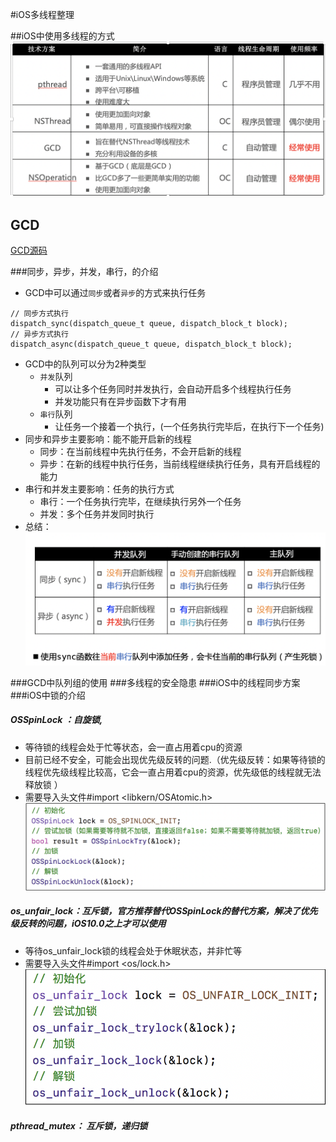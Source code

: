 #iOS多线程整理

##iOS中使用多线程的方式
![](iOS常见的多线程方案.png)

## GCD
[GCD源码](https://github.com/apple/swift-corelibs-libdispatch)

###同步，异步，并发，串行，的介绍
* GCD中可以通过`同步`或者`异步`的方式来执行任务

```
// 同步方式执行
dispatch_sync(dispatch_queue_t queue, dispatch_block_t block);
// 异步方式执行
dispatch_async(dispatch_queue_t queue, dispatch_block_t block);
```
* GCD中的队列可以分为2种类型
	* `并发`队列
		* 可以让多个任务同时并发执行，会自动开启多个线程执行任务
		* 并发功能只有在异步函数下才有用 
	* `串行`队列
		* 让任务一个接着一个执行，(一个任务执行完毕后，在执行下一个任务)
* 同步和异步主要影响：能不能开启新的线程
	* 同步：在当前线程中先执行任务，不会开启新的线程 
	* 异步：在新的线程中执行任务，当前线程继续执行任务，具有开启线程的能力
* 串行和并发主要影响：任务的执行方式 
	* 串行：一个任务执行完毕，在继续执行另外一个任务
	* 并发：多个任务并发同时执行 
* 总结：
![](GCD各种队列的执行效果.png)

###GCD中队列组的使用
###多线程的安全隐患
###iOS中的线程同步方案
###iOS中锁的介绍

##### OSSpinLock ：自旋锁,
* 等待锁的线程会处于忙等状态，会一直占用着cpu的资源
* 目前已经不安全，可能会出现优先级反转的问题.（优先级反转：如果等待锁的线程优先级线程比较高，它会一直占用着cpu的资源，优先级低的线程就无法释放锁 ）
* 需要导入头文件#import <libkern/OSAtomic.h>
![](OSSPinLock@2x.png)
##### os_unfair_lock：互斥锁，官方推荐替代OSSpinLock的替代方案，解决了优先级反转的问题，iOS10.0之上才可以使用
* 等待os_unfair_lock锁的线程会处于休眠状态，并非忙等
* 需要导入头文件#import <os/lock.h>
![](os_unfair_lock.png)
##### pthread_mutex： 互斥锁，递归锁
